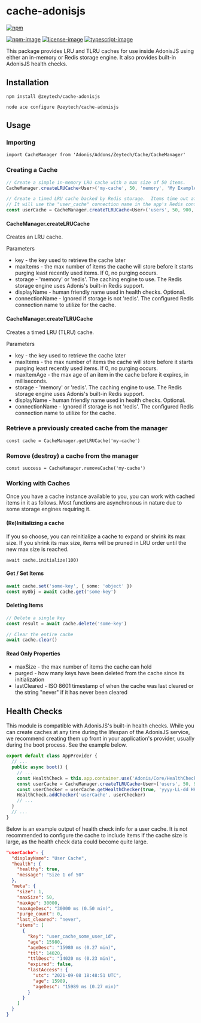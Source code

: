 # cache-adonisjs

[![npm](https://img.shields.io/npm/v/@zeytech/cache-adonisjs.svg)](https://www.npmjs.com/package/@zeytech/cache-adonisjs)


[![npm-image]][npm-url] [![license-image]][license-url] [![typescript-image]][typescript-url]

This package provides LRU and TLRU caches for use inside AdonisJS using either an in-memory or Redis storage engine.  It also provides built-in AdonisJS health checks.

## Installation

`npm install @zeytech/cache-adonisjs`

`node ace configure @zeytech/cache-adonisjs`

## Usage

### Importing
`import CacheManager from 'Adonis/Addons/Zeytech/Cache/CacheManager'`

### Creating a Cache
```typescript
// Create a simple in-memory LRU cache with a max size of 50 items.
CacheManager.createLRUCache<User>('my-cache', 50, 'memory', 'My Example Cache')

// Create a timed LRU cache backed by Redis storage.  Items time out after 15 minutes (900 sec.)
// It will use the "user_cache" connection name in the app's Redis config.
const userCache = CacheManager.createTLRUCache<User>('users', 50, 900, 'redis', 'User Cache', 'user_cache')
```

#### CacheManager.createLRUCache
Creates an LRU cache.

Parameters
* key - the key used to retrieve the cache later
* maxItems - the max number of items the cache will store before it starts purging least recently used items.  If 0, no purging occurs.
* storage - 'memory' or 'redis'.  The caching engine to use.  The Redis storage engine uses Adonis's built-in Redis support.
* displayName - human friendly name used in health checks.  Optional.
* connectionName - Ignored if storage is not 'redis'.  The configured Redis connection name to utilize for the cache.

#### CacheManager.createTLRUCache
Creates a timed LRU (TLRU) cache.

Parameters
* key - the key used to retrieve the cache later
* maxItems - the max number of items the cache will store before it starts purging least recently used items.  If 0, no purging occurs.
* maxItemAge - the max age of an item in the cache before it expires, in milliseconds.
* storage - 'memory' or 'redis'.  The caching engine to use.  The Redis storage engine uses Adonis's built-in Redis support.
* displayName - human friendly name used in health checks.  Optional.
* connectionName - Ignored if storage is not 'redis'.  The configured Redis connection name to utilize for the cache.

### Retrieve a previously created cache from the manager
`const cache = CacheManager.getLRUCache('my-cache')`

### Remove (destroy) a cache from the manager
`const success = CacheManager.removeCache('my-cache')`

### Working with Caches
Once you have a cache instance available to you, you can work with cached items in it as follows.  Most functions are asynchronous in nature due to some storage engines requiring it.

#### (Re)Initializing a cache
If you so choose, you can reinitialize a cache to expand or shrink its max size.  If you shrink its max size, items will be pruned in LRU order until the new max size is reached.

`await cache.initialize(100)`

#### Get / Set Items
```typescript
await cache.set('some-key', { some: 'object' })
const myObj = await cache.get('some-key')
```

#### Deleting Items
```typescript
// Delete a single key
const result = await cache.delete('some-key')

// Clear the entire cache
await cache.clear()
```

#### Read Only Properties
* maxSize - the max number of items the cache can hold
* purged - how many keys have been deleted from the cache since its initialization
* lastCleared - ISO 8601 timestamp of when the cache was last cleared or the string "never" if it has never been cleared

## Health Checks
This module is compatible with AdonisJS's built-in health checks.  While you can create caches at any time during the lifespan of the AdonisJS service, we recommend creating them up front in your application's provider, usually during the boot process.  See the example below.

```typescript
export default class AppProvider {
  // ...
  public async boot() {
    // ...
    const HealthCheck = this.app.container.use('Adonis/Core/HealthCheck')
    const userCache = CacheManager.createTLRUCache<User>('users', 50, 900, 'redis', 'User Cache', 'user_cache')
    const userChecker = userCache.getHealthChecker(true, 'yyyy-LL-dd HH:mm:ss ZZZZ')
    HealthCheck.addChecker('userCache', userChecker)
    // ...
  }
  // ...
}
```

Below is an example output of health check info for a user cache.  It is not recommended to configure the cache to include items if the cache size is large, as the health check data could become quite large.

```json
"userCache": {
  "displayName": "User Cache",
  "health": {
    "healthy": true,
    "message": "Size 1 of 50"
  },
  "meta": {
    "size": 1,
    "maxSize": 50,
    "maxAge": 30000,
    "maxAgeDesc": "30000 ms (0.50 min)",
    "purge_count": 0,
    "last_cleared": "never",
    "items": [
      {
        "key": "user_cache_some_user_id",
        "age": 15980,
        "ageDesc": "15980 ms (0.27 min)",
        "ttl": 14020,
        "ttlDesc": "14020 ms (0.23 min)",
        "expired": false,
        "lastAccess": {
          "utc": "2021-09-08 18:48:51 UTC",
          "age": 15989,
          "ageDesc": "15989 ms (0.27 min)"
        }
      }
    ]
  }
}
```

[npm-image]: https://img.shields.io/npm/v/@zeytech/cache-adonisjs.svg?style=for-the-badge&logo=npm
[npm-url]: https://npmjs.org/package/@zeytech/cache-adonisjs "npm"

[license-image]: https://img.shields.io/npm/l/@zeytech/cache-adonisjs?color=326D88&style=for-the-badge
[license-url]: License.md "license"

[typescript-image]: https://img.shields.io/badge/Typescript-326D88.svg?style=for-the-badge&logo=typescript
[typescript-url]:  "typescript"
